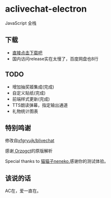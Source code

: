 # aclivechat-electron

JavaScript 全栈

## 下载

-  [直接点击下载吧](http://livesongs.sdrsks.com.cn/ll-aclivechat-latest.zip)
-  国内访问release实在太慢了，百度网盘也8行


## TODO

- 增加抽奖姬集成(完成)
- 自定义贴纸(完成)
- 前端样式更新(完成)
- TTS朗读弹幕，指定输出通道
- 礼物统计图表

## 特别鸣谢

<p>
  修改自<a href="https://github.com/xfgryujk/blivechat"
    >xfgryujk/blivechat</a
  >
<p>感谢<a href=" https://github.com/orzogc/"> Orzogct</a>的原版解析</p>
<p>Special thanks to <a href="https://www.acfun.cn/u/8500263">猫猫子neneko.</a>感谢你的测试体验。</p>
  </div>

## 该说的话

AC在，爱一直在。
